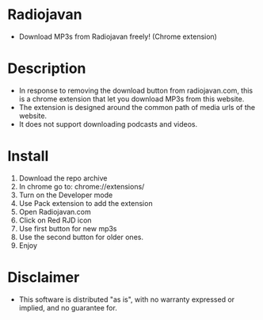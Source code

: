 # Radiojavan
- Download MP3s from Radiojavan freely! (Chrome extension)

# Description
- In response to removing the download button from radiojavan.com, this is a chrome extension that let you download MP3s from this website.
- The extension is designed around the common path of media urls of the website.
- It does not support downloading podcasts and videos.

# Install
1. Download the repo archive
2. In chrome go to: chrome://extensions/
3. Turn on the Developer mode
4. Use Pack extension to add the extension
5. Open Radiojavan.com
6. Click on Red RJD icon
7. Use first button for new mp3s
8. Use the second button for older ones.
9. Enjoy 

# Disclaimer
- This software is distributed "as is", with no warranty expressed or implied, and no guarantee for.

